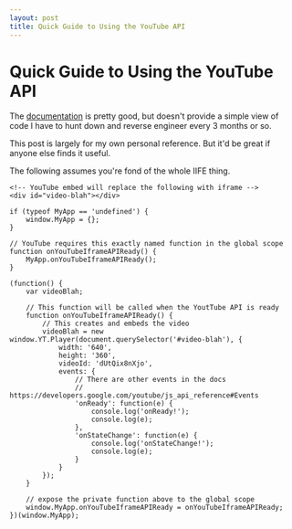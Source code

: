 ```yaml
---
layout: post
title: Quick Guide to Using the YouTube API
---
```


# Quick Guide to Using the YouTube API

The [documentation](https://developers.google.com/youtube/js_api_reference) is pretty good, but doesn't provide a simple view of code I have to hunt down and reverse engineer every 3 months or so.

This post is largely for my own personal reference. But it'd be great if anyone else finds it useful.

The following assumes you're fond of the whole IIFE thing.

```
<!-- YouTube embed will replace the following with iframe -->
<div id="video-blah"></div>
```

```
if (typeof MyApp == 'undefined') {
    window.MyApp = {};
}

// YouTube requires this exactly named function in the global scope
function onYouTubeIframeAPIReady() {
    MyApp.onYouTubeIframeAPIReady();
}

(function() {
    var videoBlah;
    
    // This function will be called when the YoutTube API is ready
    function onYouTubeIframeAPIReady() {
        // This creates and embeds the video
        videoBlah = new window.YT.Player(document.querySelector('#video-blah'), {
            width: '640',
            height: '360',
            videoId: 'dUtQix8nXjo',
            events: {
                // There are other events in the docs
                // https://developers.google.com/youtube/js_api_reference#Events
                'onReady': function(e) {
                    console.log('onReady!');
                    console.log(e);
                },
                'onStateChange': function(e) {
                    console.log('onStateChange!');
                    console.log(e);
                }
            }
        });
    }
    
    // expose the private function above to the global scope
    window.MyApp.onYouTubeIframeAPIReady = onYouTubeIframeAPIReady;
})(window.MyApp);
```
